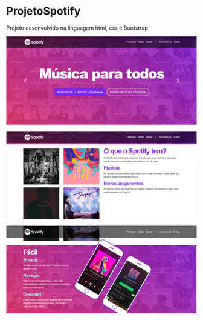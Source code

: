 # ProjetoSpotify
 Projeto desenvolvido na linguagem html, css e Bootstrap
<p align="center">
     <img windth="470" src="assets/primeira_pagina.png">
</p>

<p align="center">
     <img windth="470" src="assets/segunda_pagina.png">
</p>

<p align="center">
     <img windth="470" src="assets/terceira_pagina.png">
</p>
